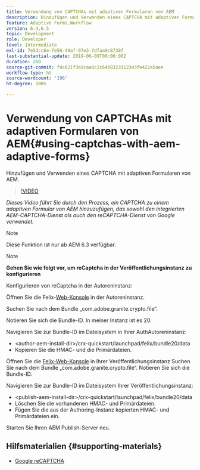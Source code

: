 ```yaml
---
title: Verwendung von CAPTCHAs mit adaptiven Formularen von AEM
description: Hinzufügen und Verwenden eines CAPTCHA mit adaptiven Formularen von AEM.
feature: Adaptive Forms,Workflow
version: 6.4,6.5
topic: Development
role: Developer
level: Intermediate
exl-id: 7e5dcc6e-fe56-49af-97e3-7dfaa9c8738f
last-substantial-update: 2019-06-09T00:00:00Z
duration: 260
source-git-commit: f4c621f3a9caa8c2c64b8323312343fe421a5aee
workflow-type: ht
source-wordcount: '196'
ht-degree: 100%

---
```


# Verwendung von CAPTCHAs mit adaptiven Formularen von AEM{#using-captchas-with-aem-adaptive-forms}

Hinzufügen und Verwenden eines CAPTCHA mit adaptiven Formularen von AEM.

>[!VIDEO](https://video.tv.adobe.com/v/18336?quality=12&learn=on)

*Dieses Video führt Sie durch den Prozess, ein CAPTCHA zu einem adaptiven Formular von AEM hinzuzufügen, das sowohl den integrierten AEM-CAPTCHA-Dienst als auch den reCAPTCHA-Dienst von Google verwendet.*

>[!NOTE]
>
>Diese Funktion ist nur ab AEM 6.3 verfügbar.

>[!NOTE]
>
>**Gehen Sie wie folgt vor, um reCaptcha in der Veröffentlichungsinstanz zu konfigurieren**
>
>Konfigurieren von reCaptcha in der Autoreninstanz:
>
>Öffnen Sie die Felix-[Web-Konsole](http://localhost:4502/system/console/bundles) in der Autoreninstanz.
>
>Suchen Sie nach dem Bundle „com.adobe.granite.crypto.file“.
>
>Notieren Sie sich die Bundle-ID. In meiner Instanz ist es 20.
>
>Navigieren Sie zur Bundle-ID im Dateisystem in Ihrer AuthAutoreninstanz:
>
>* &lt;author-aem-install-dir>/crx-quickstart/launchpad/felix/bundle20/data
>* Kopieren Sie die HMAC- und die Primärdateien.
>
>Öffnen Sie die [Felix-Web-Konsole](http://localhost:4502/system/console/bundles) in Ihrer Veröffentlichungsinstanz Suchen Sie nach dem Bundle „com.adobe.granite.crypto.file“. Notieren Sie sich die Bundle-ID.
>
>Navigieren Sie zur Bundle-ID im Dateisystem Ihrer Veröffentlichungsinstanz:
>
>* &lt;publish-aem-install-dir>/crx-quickstart/launchpad/felix/bundle20/data
>* Löschen Sie die vorhandenen HMAC- und Primärdateien.
>* Fügen Sie die aus der Authoring-Instanz kopierten HMAC- und Primärdateien ein.
>
>Starten Sie Ihren AEM Publish-Server neu.

## Hilfsmaterialien {#supporting-materials}

* [Google reCAPTCHA](https://www.google.com/recaptcha)
